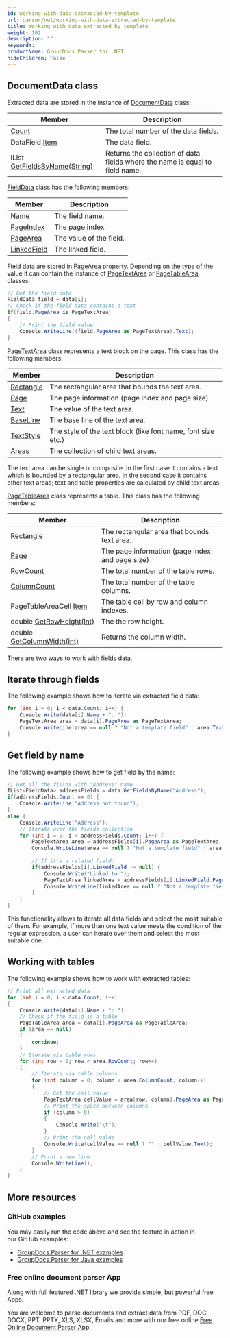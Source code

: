 ```yaml
---
id: working-with-data-extracted-by-template
url: parser/net/working-with-data-extracted-by-template
title: Working with data extracted by template
weight: 102
description: ""
keywords: 
productName: GroupDocs.Parser for .NET
hideChildren: False
---
```

## DocumentData class

Extracted data are stored in the instance of [DocumentData](https://apireference.groupdocs.com/net/parser/groupdocs.parser.data/documentdata) class:

| Member | Description |
| --- | --- |
| [Count](https://apireference.groupdocs.com/net/parser/groupdocs.parser.data/documentdata/properties/count) | The total number of the data fields. |
| DataField [Item](https://apireference.groupdocs.com/net/parser/groupdocs.parser.data/documentdata/properties/item) | The data field. |
| IList<FieldData> [GetFieldsByName(String)](https://apireference.groupdocs.com/net/parser/groupdocs.parser.data/documentdata/methods/getfieldsbyname) | Returns the collection of data fields where the name is equal to field name. |

[FieldData](https://apireference.groupdocs.com/net/parser/groupdocs.parser.data/fielddata) class has the following members:

| Member | Description |
| --- | --- |
| [Name](https://apireference.groupdocs.com/net/parser/groupdocs.parser.data/fielddata/properties/name) | The field name. |
| [PageIndex](https://apireference.groupdocs.com/net/parser/groupdocs.parser.data/fielddata/properties/pageindex) | The page index. |
| [PageArea](https://apireference.groupdocs.com/net/parser/groupdocs.parser.data/fielddata/properties/pagearea) | The value of the field. |
| [LinkedField](https://apireference.groupdocs.com/net/parser/groupdocs.parser.data/fielddata/properties/linkedfield) | The linked field. |

Field data are stored in [PageArea](https://apireference.groupdocs.com/net/parser/groupdocs.parser.data/fielddata/properties/pagearea) property. Depending on the type of the value it can contain the instance of [PageTextArea](https://apireference.groupdocs.com/net/parser/groupdocs.parser.data/pagetextarea) or [PageTableArea](https://apireference.groupdocs.com/net/parser/groupdocs.parser.data/pagetablearea) classes:

```csharp
// Get the field data
FieldData field = data[i];
// Check if the field data contains a text
if(field.PageArea is PageTextArea)
{
    // Print the field value
    Console.WriteLine((field.PageArea as PageTextArea).Text);
}
```

[PageTextArea](https://apireference.groupdocs.com/net/parser/groupdocs.parser.data/pagetextarea) class represents a text block on the page. This class has the following members:

| Member | Description |
| --- | --- |
| [Rectangle](https://apireference.groupdocs.com/net/parser/groupdocs.parser.data/pagearea/properties/rectangle) | The rectangular area that bounds the text area. |
| [Page](https://apireference.groupdocs.com/net/parser/groupdocs.parser.data/pagearea/properties/page) | The page information (page index and page size). |
| [Text](https://apireference.groupdocs.com/net/parser/groupdocs.parser.data/pagetextarea/properties/text) | The value of the text area. |
| [BaseLine](https://apireference.groupdocs.com/net/parser/groupdocs.parser.data/pagetextarea/properties/baseline) | The base line of the text area. |
| [TextStyle](https://apireference.groupdocs.com/net/parser/groupdocs.parser.data/pagetextarea/properties/textstyle) | The style of the text block (like font name, font size etc.) |
| [Areas](https://apireference.groupdocs.com/net/parser/groupdocs.parser.data/pagetextarea/properties/areas) | The collection of child text areas. |

The text area can be single or composite. In the first case it contains a text which is bounded by a rectangular area. In the second case it contains other text areas; text and table properties are calculated by child text areas.

[PageTableArea](https://apireference.groupdocs.com/net/parser/groupdocs.parser.data/pagetablearea) class represents a table. This class has the following members:

| Member | Description |
| --- | --- |
| [Rectangle](https://apireference.groupdocs.com/net/parser/groupdocs.parser.data/pagearea/properties/rectangle) | The rectangular area that bounds text area. |
| [Page](https://apireference.groupdocs.com/net/parser/groupdocs.parser.data/pagearea/properties/page) | The page information (page index and page size) |
| [RowCount](https://apireference.groupdocs.com/net/parser/groupdocs.parser.data/pagetablearea/properties/rowcount) | The total number of the table rows. |
| [ColumnCount](https://apireference.groupdocs.com/net/parser/groupdocs.parser.data/pagetablearea/properties/columncount) | The total number of the table columns. |
| PageTableAreaCell [Item](https://apireference.groupdocs.com/net/parser/groupdocs.parser.data/pagetablearea/properties/item) | The table cell by row and column indexes. |
| double [GetRowHeight(int)](https://apireference.groupdocs.com/net/parser/groupdocs.parser.data/pagetablearea/methods/getrowheight) | The the row height. |
| double [GetColumnWidth(int)](https://apireference.groupdocs.com/net/parser/groupdocs.parser.data/pagetablearea/methods/getcolumnwidth) | Returns the column width. |

There are two ways to work with fields data.

## Iterate through fields

The following example shows how to iterate via extracted field data:

```csharp
for (int i = 0; i < data.Count; i++) {
    Console.Write(data[i].Name + ": ");
    PageTextArea area = data[i].PageArea as PageTextArea;
    Console.WriteLine(area == null ? "Not a template field" : area.Text);
}
```

## Get field by name

The following example shows how to get field by the name:

```csharp
// Get all the fields with "Address" name
IList<FieldData> addressFields = data.GetFieldsByName("Address");
if(addressFields.Count == 0) {
    Console.WriteLine("Address not found");
}
else {
    Console.WriteLine("Address");
    // Iterate over the fields collection
    for (int i = 0; i < addressFields.Count; i++) {
        PageTextArea area = addressFields[i].PageArea as PageTextArea;
        Console.WriteLine(area == null ? "Not a template field" : area.Text);        
        
        // If it's a related field:
        if(addressFields[i].LinkedField != null) {
            Console.Write("Linked to ");
            PageTextArea linkedArea = addressFields[i].LinkedField.PageArea as PageTextArea;
            Console.WriteLine(linkedArea == null ? "Not a template field" : linkedArea.Text);            
        }
    }
}
```

This functionality allows to iterate all data fields and select the most suitable of them. For example, if more than one text value meets the condition of the regular expression, a user can iterate over them and select the most suitable one.

## Working with tables

The following example shows how to work with extracted tables:

```csharp
// Print all extracted data
for (int i = 0; i < data.Count; i++)
{
    Console.Write(data[i].Name + ": ");
    // Check if the field is a table
    PageTableArea area = data[i].PageArea as PageTableArea;
    if (area == null)
    {
        continue;
    }
    // Iterate via table rows
    for (int row = 0; row < area.RowCount; row++)
    {
        // Iterate via table columns
        for (int column = 0; column < area.ColumnCount; column++)
        {
            // Get the cell value
            PageTextArea cellValue = area[row, column].PageArea as PageTextArea;
            // Print the space between columns
            if (column > 0)
            {
                Console.Write("\t");
            }
            // Print the cell value
            Console.Write(cellValue == null ? "" : cellValue.Text);
        }
        // Print a new line
        Console.WriteLine();
    }
}
```

## More resources

### GitHub examples

You may easily run the code above and see the feature in action in our GitHub examples:

*   [GroupDocs.Parser for .NET examples](https://github.com/groupdocs-parser/GroupDocs.Parser-for-.NET)    
*   [GroupDocs.Parser for Java examples](https://github.com/groupdocs-parser/GroupDocs.Parser-for-Java)    

### Free online document parser App

Along with full featured .NET library we provide simple, but powerful free Apps.

You are welcome to parse documents and extract data from PDF, DOC, DOCX, PPT, PPTX, XLS, XLSX, Emails and more with our free online [Free Online Document Parser App](https://products.groupdocs.app/parser).
